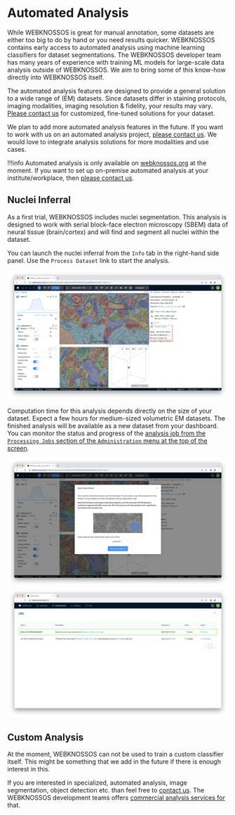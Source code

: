 # Automated Analysis

While WEBKNOSSOS is great for manual annotation, some datasets are either too big to do by hand or you need results quicker. WEBKNOSSOS contains early access to automated analysis using machine learning classifiers for dataset segmentations. The WEBKNOSSOS developer team has many years of experience with training ML models for large-scale data analysis outside of WEBKNOSSOS. We aim to bring some of this know-how directly into WEBKNOSSOS itself.

The automated analysis features are designed to provide a general solution to a wide range of (EM) datasets. Since datasets differ in staining protocols, imaging modalities, imaging resolution & fidelity, your results may vary. [Please contact us](mailto:hello@webknossos.org) for customized, fine-tuned solutions for your dataset. 

We plan to add more automated analysis features in the future. If you want to work with us on an automated analysis project, [please contact us](mailto:hello@webknossos.org). 
We would love to integrate analysis solutions for more modalities and use cases.

!!!info
    Automated analysis is only available on [webknossos.org](https://webknossos.org) at the moment. 
    If you want to set up on-premise automated analysis at your institute/workplace, then [please contact us](mailto:hello@webknossos.org). 

## Nuclei Inferral
As a first trial, WEBKNOSSOS includes nuclei segmentation. This analysis is designed to work with serial block-face electron microscopy (SBEM) data of neural tissue (brain/cortex) and will find and segment all nuclei within the dataset.

You can launch the nuclei inferral from the `Info` tab in the right-hand side panel. Use the `Process Dataset` link to start the analysis.

![Nuclei segmentations can be launched from the Info tab.](images/process_dataset.jpeg)

Computation time for this analysis depends directly on the size of your dataset. 
Expect a few hours for medium-sized volumetric EM datasets. 
The finished analysis will be available as a new dataset from your dashboard. You can monitor the status and progress of the [analysis job from the `Processing Jobs` section of the `Administration` menu at the top of the screen](./jobs.md).

![Starting a new nuclei segmentation.](images/nuclei_segmentation_start.jpeg)
![Monitor the nuclei segmentation progress from the Jobs page.](images/nuclei_segmentation_job.jpeg)

## Custom Analysis
At the moment, WEBKNOSSOS can not be used to train a custom classifier itself. This might be something that we add in the future if there is enough interest in this.

If you are interested in specialized, automated analysis, image segmentation, object detection etc. than feel free to [contact us](mailto:hello@webknossos.org). The WEBKNOSSOS development teams offers [commercial analysis services for](https://webknossos.org/services/automated-segmentation) that. 